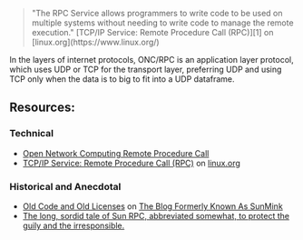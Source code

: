 
<blockquote>
"The RPC Service allows programmers to write code to be used on multiple systems without needing to write code to manage the remote execution." [TCP/IP Service: Remote Procedure Call (RPC)][1] on [linux.org](https://www.linux.org/)
</blockquote>

In the layers of internet protocols, ONC/RPC is an application layer protocol, which uses UDP or TCP for the transport layer, preferring UDP and using TCP only when the data is to big to fit into a UDP dataframe.

## Resources:

### Technical

- [Open Network Computing Remote Procedure Call][0]
- [TCP/IP Service: Remote Procedure Call (RPC)][1] on [linux.org](https://www.linux.org/)

### Historical and Anecdotal

- [Old Code and Old Licenses][h0] on [The Blog Formerly Known As SunMink](https://sunmink.wordpress.com/)
- [The long, sordid tale of Sun RPC, abbreviated somewhat, to protect the guily and the irresponsible.][h1] 

[0]: https://en.wikipedia.org/wiki/Open_Network_Computing_Remote_Procedure_Call
[1]: https://www.linux.org/threads/tcp-ip-service-remote-procedure-call-rpc.9312/
[h0]: https://web.archive.org/web/20200531075014/https://sunmink.wordpress.com/2009/02/13/old-code-and-old-licenses/
[h1]: https://web.archive.org/web/20190921191734/https://spot.livejournal.com/315383.html
